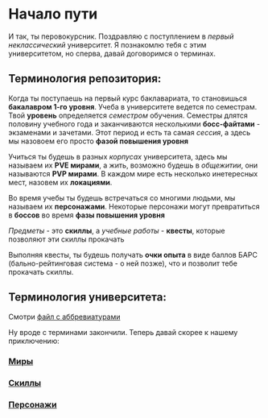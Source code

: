 # Начало пути
И так, ты перовокурсник. Поздравляю с поступлением в *первый неклассический* университет. Я познакомлю тебя с этим университетом, но сперва, давай договоримся о терминах. 

## Терминология репозитория:
Когда ты поступаешь на первый курс баклавариата, то становишься **бакалавром 1-го уровня**. Учеба в университете ведется по семестрам. Твой **уровень** определяется *семестром* обучения. Семестры длятся половину учебного года и заканчиваются несколькими **босс-файтами** - экзаменами и зачетами. Этот период и есть та самая *сессия*, а здесь мы назовоем его просто **фазой повышения уровня**

Учиться ты будешь в разных *корпусах* университета, здесь мы называем их **PVE мирами**, а жить, возможно будешь в *общежитии*, они называются **PVP мирами**. В каждом мире есть несколько инетересных мест, назовем их **локациями**.

Во время учебы ты будешь встречаться со многими людьми, мы называем их **персонажами**. Некоторые персонажи могут превратиться в **боссов** во время **фазы повышения уровня**

*Предметы* - это **скиллы**, а *учебные работы* - **квесты**, которые позволяют эти скиллы прокачать

Выполняя квесты, ты будешь получать **очки опыта** в виде баллов БАРС (бально-рейтинговая система - о ней позже), что и позволит тебе прокачать скиллы.

## Терминология университета:
Смотри [файл с аббревиатурами](Abbreviations.md)

Ну вроде с терминами закончили. Теперь давай скорее к нашему приключению:

### [Миры](Worlds.md)
### [Скиллы](Skills.md)
### [Персонажи](Characters.md)

